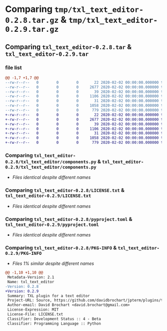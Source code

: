 # Comparing `tmp/txl_text_editor-0.2.8.tar.gz` & `tmp/txl_text_editor-0.2.9.tar.gz`

## Comparing `txl_text_editor-0.2.8.tar` & `txl_text_editor-0.2.9.tar`

### file list

```diff
@@ -1,7 +1,7 @@
--rw-r--r--   0        0        0       22 2020-02-02 00:00:00.000000 txl_text_editor-0.2.8/txl_text_editor/__init__.py
--rw-r--r--   0        0        0     2677 2020-02-02 00:00:00.000000 txl_text_editor-0.2.8/txl_text_editor/components.py
--rw-r--r--   0        0        0       39 2020-02-02 00:00:00.000000 txl_text_editor-0.2.8/.gitignore
--rw-r--r--   0        0        0     1106 2020-02-02 00:00:00.000000 txl_text_editor-0.2.8/LICENSE.txt
--rw-r--r--   0        0        0       31 2020-02-02 00:00:00.000000 txl_text_editor-0.2.8/README.md
--rw-r--r--   0        0        0     1058 2020-02-02 00:00:00.000000 txl_text_editor-0.2.8/pyproject.toml
--rw-r--r--   0        0        0      779 2020-02-02 00:00:00.000000 txl_text_editor-0.2.8/PKG-INFO
+-rw-r--r--   0        0        0       22 2020-02-02 00:00:00.000000 txl_text_editor-0.2.9/txl_text_editor/__init__.py
+-rw-r--r--   0        0        0     2677 2020-02-02 00:00:00.000000 txl_text_editor-0.2.9/txl_text_editor/components.py
+-rw-r--r--   0        0        0       39 2020-02-02 00:00:00.000000 txl_text_editor-0.2.9/.gitignore
+-rw-r--r--   0        0        0     1106 2020-02-02 00:00:00.000000 txl_text_editor-0.2.9/LICENSE.txt
+-rw-r--r--   0        0        0       31 2020-02-02 00:00:00.000000 txl_text_editor-0.2.9/README.md
+-rw-r--r--   0        0        0     1058 2020-02-02 00:00:00.000000 txl_text_editor-0.2.9/pyproject.toml
+-rw-r--r--   0        0        0      779 2020-02-02 00:00:00.000000 txl_text_editor-0.2.9/PKG-INFO
```

### Comparing `txl_text_editor-0.2.8/txl_text_editor/components.py` & `txl_text_editor-0.2.9/txl_text_editor/components.py`

 * *Files identical despite different names*

### Comparing `txl_text_editor-0.2.8/LICENSE.txt` & `txl_text_editor-0.2.9/LICENSE.txt`

 * *Files identical despite different names*

### Comparing `txl_text_editor-0.2.8/pyproject.toml` & `txl_text_editor-0.2.9/pyproject.toml`

 * *Files identical despite different names*

### Comparing `txl_text_editor-0.2.8/PKG-INFO` & `txl_text_editor-0.2.9/PKG-INFO`

 * *Files 1% similar despite different names*

```diff
@@ -1,10 +1,10 @@
 Metadata-Version: 2.1
 Name: txl_text_editor
-Version: 0.2.8
+Version: 0.2.9
 Summary: TXL plugin for a text editor
 Project-URL: Source, https://github.com/davidbrochart/jpterm/plugins/text_editor
 Author-email: David Brochart <david.brochart@gmail.com>
 License-Expression: MIT
 License-File: LICENSE.txt
 Classifier: Development Status :: 4 - Beta
 Classifier: Programming Language :: Python
```

